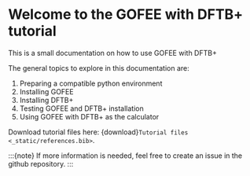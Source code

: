 # Welcome to the GOFEE with DFTB+ tutorial

This is a small documentation on how to use GOFEE with DFTB+

The general topics to explore in this documentation are:

1. Preparing a compatible python environment
2. Installing GOFEE
3. Installing DFTB+
4. Testing GOFEE and DFTB+ installation
5. Using GOFEE with DFTB+ as the calculator

Download tutorial files here:  {download}`Tutorial files <_static/references.bib>`.

:::{note}
If more information is needed, feel free to create an issue in the github repository.
:::

